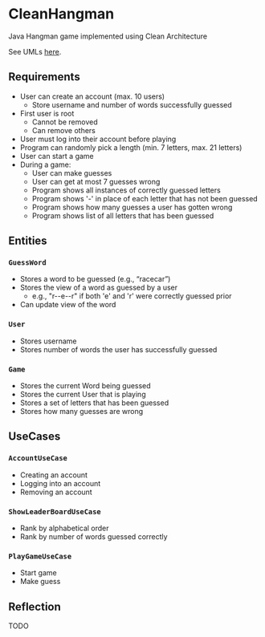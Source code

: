 # CleanHangman

Java Hangman game implemented using Clean Architecture

See UMLs [here](https://drive.google.com/file/d/1FNpa_FpKb1q6PPdpMBOgtjBByZgz4DaS/view?usp=sharing).

## Requirements

- User can create an account (max. 10 users)
  - Store username and number of words successfully guessed
- First user is root
  - Cannot be removed
  - Can remove others
- User must log into their account before playing
- Program can randomly pick a length (min. 7 letters, max. 21 letters)
- User can start a game
- During a game:
    - User can make guesses
    - User can get at most 7 guesses wrong
    - Program shows all instances of correctly guessed letters
    - Program shows '-' in place of each letter that has not been guessed
    - Program shows how many guesses a user has gotten wrong
    - Program shows list of all letters that has been guessed

## Entities

### `GuessWord`

- Stores a word to be guessed (e.g., “racecar”)
- Stores the view of a word as guessed by a user
  - e.g., "r--e--r" if both 'e' and 'r' were correctly guessed prior
- Can update view of the word

### `User`

- Stores username
- Stores number of words the user has successfully guessed
 
### `Game`

- Stores the current Word being guessed
- Stores the current User that is playing
- Stores a set of letters that has been guessed
- Stores how many guesses are wrong

## UseCases

### `AccountUseCase`
  - Creating an account
  - Logging into an account
  - Removing an account
### `ShowLeaderBoardUseCase`
  - Rank by alphabetical order
  - Rank by number of words guessed correctly
### `PlayGameUseCase`
  - Start game
  - Make guess

## Reflection

TODO
